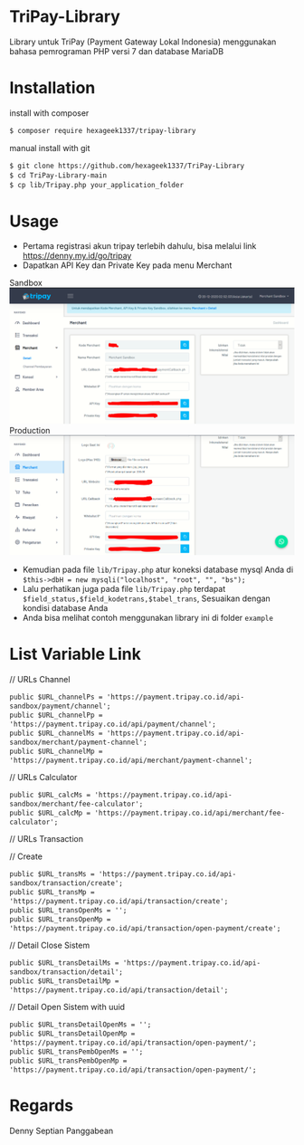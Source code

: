 # TriPay-Library
Library untuk TriPay (Payment Gateway Lokal Indonesia) menggunakan bahasa pemrograman PHP versi 7 dan database MariaDB

# Installation

install with composer
```bash
$ composer require hexageek1337/tripay-library
```

manual install with git
```bash
$ git clone https://github.com/hexageek1337/TriPay-Library
$ cd TriPay-Library-main
$ cp lib/Tripay.php your_application_folder
```

# Usage
- Pertama registrasi akun tripay terlebih dahulu, bisa melalui link https://denny.my.id/go/tripay
- Dapatkan API Key dan Private Key pada menu Merchant

Sandbox
![Sandbox Merchant Key](https://github.com/hexageek1337/TriPay-Library/blob/main/tripaykey_sandbox.PNG?raw=true)
Production
![Production Merchant Key](https://github.com/hexageek1337/TriPay-Library/blob/main/tripaykey_production.PNG?raw=true)

- Kemudian pada file ```lib/Tripay.php``` atur koneksi database mysql Anda di ```$this->dbH = new mysqli("localhost", "root", "", "bs");```
- Lalu perhatikan juga pada file ```lib/Tripay.php``` terdapat ```$field_status,$field_kodetrans,$tabel_trans```, Sesuaikan dengan kondisi database Anda
- Anda bisa melihat contoh menggunakan library ini di folder ```example```

# List Variable Link
// URLs Channel
```
public $URL_channelPs = 'https://payment.tripay.co.id/api-sandbox/payment/channel';
public $URL_channelPp = 'https://payment.tripay.co.id/api/payment/channel';
public $URL_channelMs = 'https://payment.tripay.co.id/api-sandbox/merchant/payment-channel';
public $URL_channelMp = 'https://payment.tripay.co.id/api/merchant/payment-channel';
```
// URLs Calculator
```
public $URL_calcMs = 'https://payment.tripay.co.id/api-sandbox/merchant/fee-calculator';
public $URL_calcMp = 'https://payment.tripay.co.id/api/merchant/fee-calculator';
```
// URLs Transaction

// Create
```
public $URL_transMs = 'https://payment.tripay.co.id/api-sandbox/transaction/create';
public $URL_transMp = 'https://payment.tripay.co.id/api/transaction/create';
public $URL_transOpenMs = '';
public $URL_transOpenMp = 'https://payment.tripay.co.id/api/transaction/open-payment/create';
```
// Detail Close Sistem
```
public $URL_transDetailMs = 'https://payment.tripay.co.id/api-sandbox/transaction/detail';
public $URL_transDetailMp = 'https://payment.tripay.co.id/api/transaction/detail';
```
// Detail Open Sistem with uuid
```
public $URL_transDetailOpenMs = '';
public $URL_transDetailOpenMp = 'https://payment.tripay.co.id/api/transaction/open-payment/';
public $URL_transPembOpenMs = '';
public $URL_transPembOpenMp = 'https://payment.tripay.co.id/api/transaction/open-payment/';
```
# Regards
Denny Septian Panggabean
